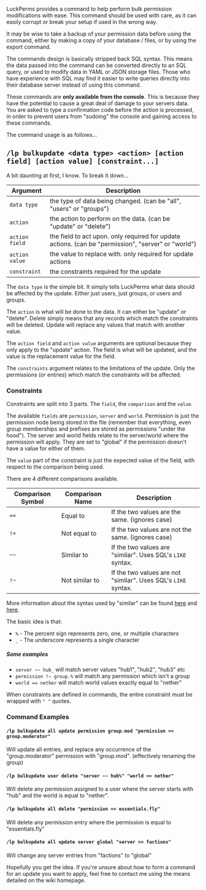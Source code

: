 LuckPerms provides a command to help perform bulk permission modifications with ease. This command should be used with care, as it can easily corrupt or break your setup if used in the wrong way.

It may be wise to take a backup of your permission data before using the command, either by making a copy of your database / files, or by using the export command.

The commands design is basically stripped back SQL syntax. This means the data passed into the command can be converted directly to an SQL query, or used to modify data in YAML or JSON storage files. Those who have experience with SQL may find it easier to write queries directly into their database server instead of using this command.

These commands are **only available from the console**. This is because they have the potential to cause a great deal of damage to your servers data. You are asked to type a confirmation code before the action is processed, in order to prevent users from "sudoing" the console and gaining access to these commands.

The command usage is as follows...

## `/lp bulkupdate <data type> <action> [action field] [action value] [constraint...]`

A bit daunting at first, I know. To break it down...

| Argument | Description |
|----------|-------------|
| `data type` | the type of data being changed. (can be "all", "users" or "groups") |
| `action` | the action to perform on the data. (can be "update" or "delete") |
| `action field` | the field to act upon. only required for update actions. (can be "permission", "server" or "world") |
| `action value` | the value to replace with. only required for update actions |
| `constraint` | the constraints required for the update |

The `data type` is the simple bit. It simply tells LuckPerms what data should be affected by the update. Either just users, just groups, or users and groups.

The `action` is what will be done to the data. It can either be "update" or "delete". Delete simply means that any records which match the constraints will be deleted. Update will replace any values that match with another value.

The `action field` and `action value` arguments are optional because they only apply to the "update" action. The field is what will be updated, and the value is the replacement value for the field.

The `constraints` argument relates to the limitations of the update. Only the permissions (or entries) which match the constraints will be affected.

### Constraints
Constraints are split into 3 parts. The `field`, the `comparison` and the `value`.

The available `fields` are `permission`, `server` and `world`. Permission is just the permission node being stored in the file (remember that everything, even group memberships and prefixes are stored as permissions "under the hood"). The server and world fields relate to the server/world where the permission will apply. They are set to "global" if the permission doesn't have a value for either of them.

The `value` part of the constraint is just the expected value of the field, with respect to the comparison being used.

There are 4 different comparisons available.

| Comparison Symbol | Comparison Name | Description |
|-------------------|-----------------|-------------|
| `==`              | Equal to        | If the two values are the same. (ignores case) |
| `!=`              | Not equal to    | If the two values are not the same. (ignores case) |
| `~~`              | Similar to      | If the two values are "similar". Uses SQL's `LIKE` syntax. |
| `!~`              | Not similar to  | If the two values are not "similar". Uses SQL's `LIKE` syntax. |

More information about the syntax used by "similar" can be found [here](https://www.w3schools.com/sql/sql_like.asp) and [here](https://www.tutorialspoint.com/sql/sql-like-clause.htm).

The basic idea is that:
* `%` - The percent sign represents zero, one, or multiple characters
* `_` - The underscore represents a single character

##### Some examples
* `server ~~ hub_` will match server values "hub1", "hub2", "hub3" etc
* `permission !~ group.%` will match any permission which isn't a group
* `world == nether` will match world values exactly equal to "nether"

When constraints are defined in commands, the entire constraint must be wrapped with `" "` quotes.

### Command Examples
#### `/lp bulkupdate all update permission group.mod "permission == group.moderator"`
Will update all entries, and replace any occurrence of the "group.moderator" permission with "group.mod". (effectively renaming the group)

#### `/lp bulkupdate user delete "server ~~ hub%" "world == nether"`
Will delete any permission assigned to a user where the server starts with "hub" and the world is equal to "nether".

#### `/lp bulkupdate all delete "permission == essentials.fly"`
Will delete any permission entry where the permission is equal to "essentials.fly"

#### `/lp bulkupdate all update server global "server == factions"`
Will change any server entries from "factions" to "global"

Hopefully you get the idea. If you're unsure about how to form a command for an update you want to apply, feel free to contact me using the means detailed on the wiki homepage.